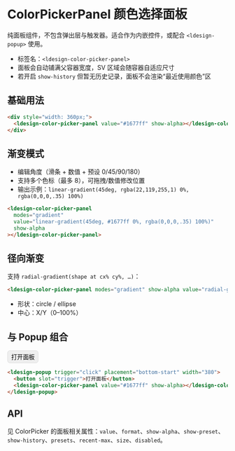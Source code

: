 # ColorPickerPanel 颜色选择面板

纯面板组件，不包含弹出层与触发器。适合作为内嵌控件，或配合 `<ldesign-popup>` 使用。

- 标签名：`<ldesign-color-picker-panel>`
- 面板会自动铺满父容器宽度，SV 区域会随容器自适应尺寸
- 若开启 `show-history` 但暂无历史记录，面板不会渲染“最近使用颜色”区

## 基础用法

<div class="demo-container">
  <div style="width: 360px;">
    <ldesign-color-picker-panel value="#1677ff" show-alpha></ldesign-color-picker-panel>
  </div>
</div>

```html
<div style="width: 360px;">
  <ldesign-color-picker-panel value="#1677ff" show-alpha></ldesign-color-picker-panel>
</div>
```

## 渐变模式

- 编辑角度（滑条 + 数值 + 预设 0/45/90/180）
- 支持多个色标（最多 8），可拖拽/数值修改位置
- 输出示例：`linear-gradient(45deg, rgba(22,119,255,1) 0%, rgba(0,0,0,.35) 100%)`

<div class="demo-container">
  <div style="width: 420px;">
    <ldesign-color-picker-panel modes="gradient" value="linear-gradient(45deg, #1677ff 0%, rgba(0,0,0,.35) 100%)" show-alpha></ldesign-color-picker-panel>
  </div>
</div>

```html
<ldesign-color-picker-panel
  modes="gradient"
  value="linear-gradient(45deg, #1677ff 0%, rgba(0,0,0,.35) 100%)"
  show-alpha
></ldesign-color-picker-panel>
```

## 径向渐变

支持 `radial-gradient(shape at cx% cy%, …)`：

```html
<ldesign-color-picker-panel modes="gradient" show-alpha value="radial-gradient(circle at 30% 40%, #1677ff 0%, rgba(0,0,0,.25) 100%)"></ldesign-color-picker-panel>
```

- 形状：circle / ellipse
- 中心：X/Y（0–100%）

## 与 Popup 组合

<div class="demo-container">
  <ldesign-popup trigger="click" placement="bottom-start" width="380">
    <button slot="trigger" class="vp-raw" style="padding:4px 8px;border:1px solid #ddd;border-radius:6px;">打开面板</button>
    <ldesign-color-picker-panel value="#1677ff" show-alpha></ldesign-color-picker-panel>
  </ldesign-popup>
</div>

```html
<ldesign-popup trigger="click" placement="bottom-start" width="380">
  <button slot="trigger">打开面板</button>
  <ldesign-color-picker-panel value="#1677ff" show-alpha></ldesign-color-picker-panel>
</ldesign-popup>
```

## API

见 ColorPicker 的面板相关属性：`value`、`format`、`show-alpha`、`show-preset`、`show-history`、`presets`、`recent-max`、`size`、`disabled`。
